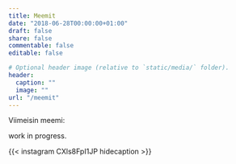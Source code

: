 ```yaml
---
title: Meemit
date: "2018-06-28T00:00:00+01:00"
draft: false
share: false
commentable: false
editable: false

# Optional header image (relative to `static/media/` folder).
header:
  caption: ""
  image: ""
url: "/meemit"
---
```

Viimeisin meemi:

work in progress.

{{< instagram CXls8FpI1JP hidecaption >}}